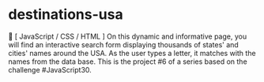 # destinations-usa
🚀 [ JavaScript / CSS / HTML ]  On this dynamic and informative page, you will find an interactive search form displaying thousands of states' and cities' names around the USA. As the user types a letter, it matches with the names from the data base. This is the project #6 of a series based on the challenge #JavaScript30.
